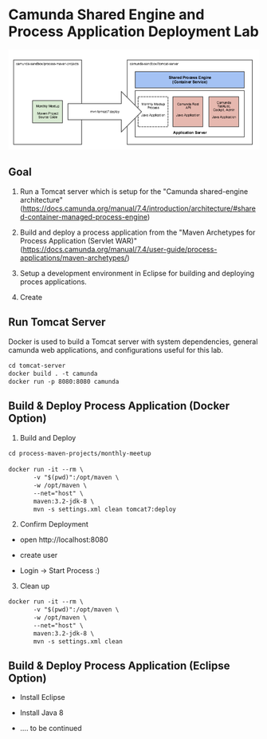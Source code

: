 # Camunda Shared Engine and Process Application Deployment Lab

<img src="overview.png">

## Goal

1) Run a Tomcat server which is setup for the "Camunda shared-engine architecture"(https://docs.camunda.org/manual/7.4/introduction/architecture/#shared-container-managed-process-engine)

2) Build and deploy a process application from the "Maven Archetypes for Process Application (Servlet WAR)"(https://docs.camunda.org/manual/7.4/user-guide/process-applications/maven-archetypes/)

3) Setup a development environment in Eclipse for building and deploying proces applications.

4) Create

## Run Tomcat Server

Docker is used to build a Tomcat server with system dependencies, general camunda web applications, and configurations useful for this lab.

```
cd tomcat-server
docker build . -t camunda
docker run -p 8080:8080 camunda
```

## Build & Deploy Process Application (Docker Option)

1) Build and Deploy

```
cd process-maven-projects/monthly-meetup

docker run -it --rm \
       -v "$(pwd)":/opt/maven \
       -w /opt/maven \
       --net="host" \
       maven:3.2-jdk-8 \
       mvn -s settings.xml clean tomcat7:deploy
```

2) Confirm Deployment

* open http://localhost:8080

* create user

* Login -> Start Process :)

3) Clean up

```
docker run -it --rm \
       -v "$(pwd)":/opt/maven \
       -w /opt/maven \
       --net="host" \
       maven:3.2-jdk-8 \
       mvn -s settings.xml clean
```

## Build & Deploy Process Application (Eclipse Option)

* Install Eclipse

* Install Java 8

* .... to be continued

